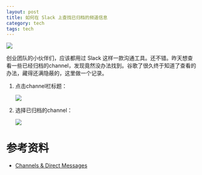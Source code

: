 ```yaml
---
layout: post
title: 如何在 Slack 上查找已归档的频道信息
category: tech
tags: tech
---
```

![](https://cdn.kelu.org/blog/tags/slack.jpg)

创业团队的小伙伴们，应该都用过 Slack 这样一款沟通工具。还不错。昨天想查看一些已经归档的channel，发现竟然没办法找到。谷歌了很久终于知道了查看的办法，藏得还满隐蔽的，这里做一个记录。

1. 点击channel栏标题：

	![](https://cdn.kelu.org/blog/2017/12/20171228091435.jpg)

1. 选择已归档的channel：


	![](https://cdn.kelu.org/blog/2017/12/20171228091516.jpg)


# 参考资料

* [Channels & Direct Messages](https://get.slack.help/hc/en-us/articles/201563847-Archive-a-channel)